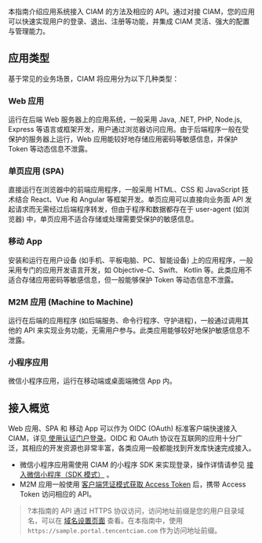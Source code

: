 本指南介绍应用系统接入 CIAM 的方法及相应的 API。通过对接 CIAM，您的应用可以快速实现用户的登录、退出、注册等功能，并集成 CIAM 灵活、强大的配置与管理能力。

## 应用类型
基于常见的业务场景，CIAM 将应用分为以下几种类型：

### Web 应用
运行在后端 Web 服务器上的应用系统，一般采用 Java, .NET, PHP, Node.js, Express 等语言或框架开发，用户通过浏览器访问应用。由于后端程序一般在受保护的服务器上运行，Web 应用能较好地存储应用密码等敏感信息，并保护 Token 等动态信息不泄露。

### 单页应用 (SPA)
直接运行在浏览器中的前端应用程序，一般采用 HTML、CSS 和 JavaScript 技术结合 React、Vue 和 Angular 等框架开发。单页应用可以直接向业务面 API 发起请求而无需经过后端程序转发，但由于程序和数据都存在于 user-agent (如浏览器) 中，单页应用不适合存储或处理需要受保护的敏感信息。

### 移动 App
安装和运行在用户设备 (如手机、平板电脑、PC、智能设备) 上的应用程序，一般采用专门的应用开发语言开发，如 Objective-C、Swift、 Kotlin 等。此类应用不适合存储应用密码等敏感信息，但一般能够保护 Token 等动态信息不泄露。

### M2M 应用 (Machine to Machine)
运行在后端的应用程序 (如后端服务、命令行程序、守护进程)，一般通过调用其他的 API 来实现业务功能，无需用户参与。此类应用能够较好地保护敏感信息不泄露。

###  小程序应用
微信小程序应用，运行在移动端或桌面端微信 App 内。

## 接入概览
Web 应用、SPA 和 移动 App 可以作为 OIDC (OAuth) 标准客户端快速接入 CIAM，详见[ 使用认证门户登录](https://cloud.tencent.com/document/product/1441/64348)。OIDC 和 OAuth 协议在互联网的应用十分广泛，其相应的开发资源也非常丰富，各类应用一般都能找到开发库快速完成接入。
- 微信小程序应用需使用 CIAM 的小程序 SDK 来实现登录，操作详情请参见 [接入微信小程序（SDK 模式）](https://cloud.tencent.com/document/product/1441/60710) 。
- M2M 应用一般使用 [客户端凭证模式获取 Access Token](https://cloud.tencent.com/document/product/1441/67158) 后，携带 Access Token 访问相应的 API。

>?本指南的 API 通过 HTTPS 协议访问，访问地址前缀是您的用户目录域名，可以在 [域名设置页面](https://console.cloud.tencent.com/ciam/custom-domain-name) 查看。在本指南中，使用 `https://sample.portal.tencentciam.com` 作为访问地址前缀。

